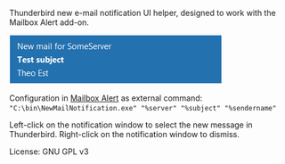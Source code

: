 Thunderbird new e-mail notification UI helper, designed to work with the Mailbox Alert add-on.

![Screenshot](Screenshot.png)

Configuration in [Mailbox Alert](https://addons.mozilla.org/thunderbird/addon/mailbox-alert/) as external command:<br>
`"C:\bin\NewMailNotification.exe" "%server" "%subject" "%sendername"`

Left-click on the notification window to select the new message in Thunderbird. Right-click on the notification window to dismiss.

License: GNU GPL v3
